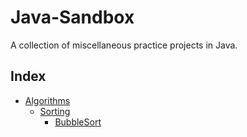 # Java-Sandbox
A collection of miscellaneous practice projects in Java.

## Index
* [Algorithms](Algorithms)
  * [Sorting](Algorithms/Sorting)
    * [BubbleSort](Algorithms/Sorting/BubbleSort)
